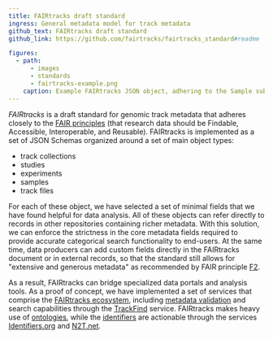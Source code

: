 ```yaml
---
title: FAIRtracks draft standard
ingress: General metadata model for track metadata
github_text: FAIRtracks draft standard
github_link: https://github.com/fairtracks/fairtracks_standard#readme

figures:
  - path:
      - images
      - standards
      - fairtracks-example.png
    caption: Example FAIRtracks JSON object, adhering to the Sample subschema
---
```


_FAIRtracks_ is a draft standard for genomic track metadata that adheres closely to the
[FAIR principles](https://www.go-fair.org/fair-principles/) (that research data should be Findable,
Accessible, Interoperable, and Reusable). FAIRtracks is implemented as a set of JSON Schemas
organized around a set of main object types:

- track collections
- studies
- experiments
- samples
- track files

For each of these object, we have selected a set of minimal fields that we have found helpful for
data analysis. All of these objects can refer directly to records in other repositories containing
richer metadata. With this solution, we can enforce the strictness in the core metadata fields
required to provide accurate categorical search functionality to end-users. At the same time, data
producers can add custom fields directly in the FAIRtracks document or in external records, so that
the standard still allows for "extensive and generous metadata" as recommended by FAIR principle
[F2](https://www.go-fair.org/fair-principles/f2-data-described-rich-metadata/).

As a result, FAIRtracks can bridge specialized data portals and analysis tools. As a proof of
concept, we have implemented a set of services that comprise the [FAIRtracks ecosystem](/services/),
including [metadata validation](/services/#services-03-validation) and search capabilities through
the [TrackFind](/services/#services-01-trackfind) service. FAIRtracks makes heavy use of
[ontologies](/topics/#topics-09-ontologies), while the [identifiers](/topics/#topics-08-identifiers)
are actionable through the services [Identifiers.org](https://identifiers.org) and
[N2T.net](https://n2t.net).
